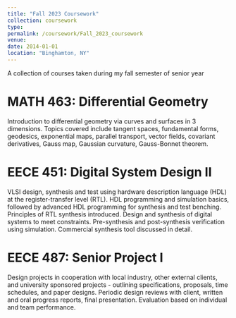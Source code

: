 ```yaml
---
title: "Fall 2023 Coursework"
collection: coursework
type: 
permalink: /coursework/Fall_2023_coursework
venue: 
date: 2014-01-01
location: "Binghamton, NY"
---
```


A collection of courses taken during my fall semester of senior year

MATH 463: Differential Geometry
======
Introduction to differential geometry via curves and surfaces in 3 dimensions. Topics covered include tangent spaces, fundamental forms, geodesics, exponential maps, parallel transport, vector fields, covariant derivatives, Gauss map, Gaussian curvature, Gauss-Bonnet theorem.

EECE 451: Digital System Design II
======
VLSI design, synthesis and test using hardware description language (HDL) at the register-transfer level (RTL). HDL programming and simulation basics, followed by advanced HDL programming for synthesis and test benching. Principles of RTL synthesis introduced. Design and synthesis of digital systems to meet constraints. Pre-synthesis and post-synthesis verification using simulation. Commercial synthesis tool discussed in detail.

EECE 487: Senior Project I
======
Design projects in cooperation with local industry, other external clients, and university sponsored projects - outlining specifications, proposals, time schedules, and paper designs. Periodic design reviews with client, written and oral progress reports, final presentation. Evaluation based on individual and team performance. 